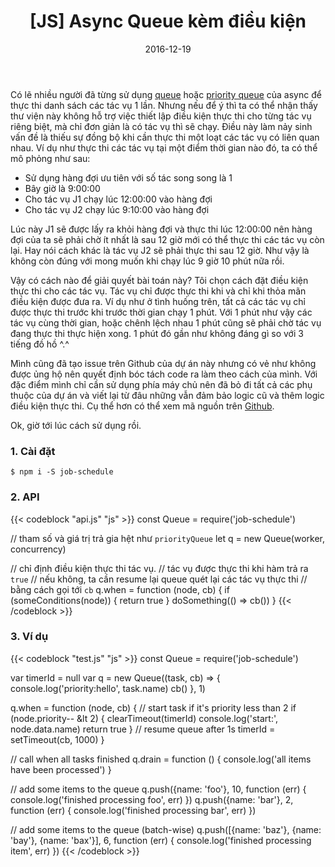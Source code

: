 ﻿---
title: "[JS] Async Queue kèm điều kiện"
slug: js-conditional-async-queue
date: 2016-12-19
categories:
- Lập Trình
- JS
tags:
- JS
- Conditional Queue
keywords:
- JavaScript
- Conditional Queue
- Async Queue
autoThumbnailImage: true
thumbnailImagePosition: left
thumbnailImage: https://res.cloudinary.com/dominhhai/image/upload/code/js.svg
metaAlignment: center
---
Có lẽ nhiều người đã từng sử dụng [queue](https://caolan.github.io/async/docs.html#queue) hoặc [priority queue](https://caolan.github.io/async/docs.html#priorityQueue) của async để thực thi danh sách các tác vụ 1 lần. Nhưng nếu để ý thì ta có thể nhận thấy thư viện này không hỗ trợ việc thiết lập điều kiện thực thi cho từng tác vụ riêng biệt, mà chỉ đơn giản là có tác vụ thì sẽ chạy. Điều này làm nảy sinh vấn đề là thiếu sự đồng bộ khi cần thực thi một loạt các tác vụ có liên quan nhau. Ví dụ như thực thi các tác vụ tại một điểm thời gian nào đó, ta có thể mô phỏng như sau:

   * Sử dụng hàng đợi ưu tiên với số tác song song là 1
   * Bây giờ là 9:00:00
   * Cho tác vụ J1 chạy lúc 12:00:00 vào hàng đợi
   * Cho tác vụ J2 chạy lúc 9:10:00 vào hàng đợi

Lúc này J1 sẽ được lấy ra khỏi hàng đợi và thực thi lúc 12:00:00 nên hàng đợi của ta sẽ phải chờ ít nhất là sau 12 giờ mới có thể thực thi các tác vụ còn lại. Hay nói cách khác là tác vụ J2 sẽ phải thực thi sau 12 giờ. Như vậy là không còn đúng với mong muốn khi chạy lúc 9 giờ 10 phút nữa rồi.

Vậy có cách nào để giải quyết bài toán này? Tôi chọn cách đặt điều kiện thực thi cho các tác vụ. Tác vụ chỉ được thực thi khi và chỉ khi thỏa mãn điều kiện được đưa ra. Ví dụ như ở tình huống trên, tất cả các tác vụ chỉ được thực thi trước khi trước thời gian chạy 1 phút. Với 1 phút như vậy các tác vụ cùng thời gian, hoặc chênh lệch nhau 1 phút cũng sẽ phải chờ tác vụ đang thực thi thực hiện xong. 1 phút đó gần như không đáng gì so với 3 tiếng đồ hồ ^.^

Mình cũng đã tạo issue trên Github của dự án này nhưng có vẻ như không được ủng hộ nên quyết định bóc tách code ra làm theo cách của mình. Với đặc điểm mình chỉ cần sử dụng phía máy chủ nên đã bỏ đi tất cả các phụ thuộc của dự án và viết lại từ đâu những vẫn đảm bảo logic cũ và thêm logic điều kiện thực thi. Cụ thể hơn có thể xem mã nguồn trên [Github](https://github.com/dominhhai/job-schedule).

Ok, giờ tới lúc cách sử dụng rồi.

### 1. Cài đặt
```shell
$ npm i -S job-schedule
```

### 2. API
{{< codeblock "api.js" "js" >}}
const Queue = require('job-schedule')

// tham số và giá trị trả gia hệt như `priorityQueue`
let q = new Queue(worker, concurrency)

// chỉ định điều kiện thực thi tác vụ.
// tác vụ được thực thi khi hàm trả ra `true`
// nếu không, ta cần resume lại queue quét lại các tác vụ thực thi
// bằng cách gọi tới `cb`
q.when = function (node, cb) {
  if (someConditions(node)) {
    return true
  }
  doSomething(() => cb())
}
{{< /codeblock >}}

### 3. Ví dụ
{{< codeblock "test.js" "js" >}}
const Queue = require('job-schedule')

var timerId = null
var q = new Queue((task, cb) => {
  console.log('priority:hello', task.name)
  cb()
}, 1)

q.when = function (node, cb) {
  // start task if it's priority less than 2
  if (node.priority-- &lt 2) {
    clearTimeout(timerId)
    console.log('start:', node.data.name)
    return true
  }
  // resume queue after 1s
  timerId = setTimeout(cb, 1000)
}

// call when all tasks finished
q.drain = function () {
  console.log('all items have been processed')
}

// add some items to the queue
q.push({name: 'foo'}, 10, function (err) {
  console.log('finished processing foo', err)
})
q.push({name: 'bar'}, 2, function (err) {
  console.log('finished processing bar', err)
})

// add some items to the queue (batch-wise)
q.push([{name: 'baz'}, {name: 'bay'}, {name: 'bax'}], 6, function (err) {
  console.log('finished processing item', err)
})
{{< /codeblock >}}
